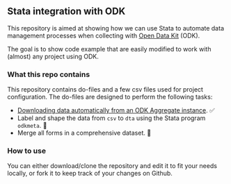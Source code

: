 ## Stata integration with ODK

This repository is aimed at showing how we can use Stata to automate data management processes when collecting with [Open Data Kit](https://getodk.org/) (ODK).

The goal is to show code example that are easily modified to work with (almost) any project using ODK.

### What this repo contains

This repository contains do-files and a few csv files used for project configuration. 
The do-files are designed to perform the following tasks:

* [Downloading data automatically from an ODK Aggregate instance](https://github.com/benjaminFaguer/Stata_ODK/blob/master/Download_data_from_ODK_using_Briefcase.do). ✅ 
* Label and shape the data from `csv` to `dta` using the Stata program `odkmeta`. 🚧
* Merge all forms in a comprehensive dataset. 🚧


### How to use

You can either download/clone the repository and edit it to fit your needs locally, or fork it to keep track of your changes on Github.
